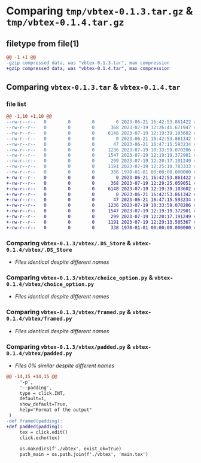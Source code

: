 # Comparing `tmp/vbtex-0.1.3.tar.gz` & `tmp/vbtex-0.1.4.tar.gz`

## filetype from file(1)

```diff
@@ -1 +1 @@
-gzip compressed data, was "vbtex-0.1.3.tar", max compression
+gzip compressed data, was "vbtex-0.1.4.tar", max compression
```

## Comparing `vbtex-0.1.3.tar` & `vbtex-0.1.4.tar`

### file list

```diff
@@ -1,10 +1,10 @@
--rw-r--r--   0        0        0        0 2023-06-21 16:42:53.861422 vbtex-0.1.3/README.md
--rw-r--r--   0        0        0      368 2023-07-19 12:26:41.671947 vbtex-0.1.3/pyproject.toml
--rw-r--r--   0        0        0     6148 2023-07-19 12:19:39.103602 vbtex-0.1.3/vbtex/.DS_Store
--rw-r--r--   0        0        0        0 2023-06-21 16:42:53.861342 vbtex-0.1.3/vbtex/__init__.py
--rw-r--r--   0        0        0       47 2023-06-21 16:47:15.593234 vbtex-0.1.3/vbtex/__main__.py
--rw-r--r--   0        0        0     1236 2023-07-19 10:33:59.070206 vbtex-0.1.3/vbtex/choice_option.py
--rw-r--r--   0        0        0     1547 2023-07-19 12:19:19.372901 vbtex-0.1.3/vbtex/framed.py
--rw-r--r--   0        0        0      299 2023-07-19 12:20:17.191249 vbtex-0.1.3/vbtex/main.py
--rw-r--r--   0        0        0     1191 2023-07-19 12:25:10.783333 vbtex-0.1.3/vbtex/padded.py
--rw-r--r--   0        0        0      338 1970-01-01 00:00:00.000000 vbtex-0.1.3/PKG-INFO
+-rw-r--r--   0        0        0        0 2023-06-21 16:42:53.861422 vbtex-0.1.4/README.md
+-rw-r--r--   0        0        0      368 2023-07-19 12:29:25.059051 vbtex-0.1.4/pyproject.toml
+-rw-r--r--   0        0        0     6148 2023-07-19 12:19:39.103602 vbtex-0.1.4/vbtex/.DS_Store
+-rw-r--r--   0        0        0        0 2023-06-21 16:42:53.861342 vbtex-0.1.4/vbtex/__init__.py
+-rw-r--r--   0        0        0       47 2023-06-21 16:47:15.593234 vbtex-0.1.4/vbtex/__main__.py
+-rw-r--r--   0        0        0     1236 2023-07-19 10:33:59.070206 vbtex-0.1.4/vbtex/choice_option.py
+-rw-r--r--   0        0        0     1547 2023-07-19 12:19:19.372901 vbtex-0.1.4/vbtex/framed.py
+-rw-r--r--   0        0        0      299 2023-07-19 12:20:17.191249 vbtex-0.1.4/vbtex/main.py
+-rw-r--r--   0        0        0     1191 2023-07-19 12:29:13.505367 vbtex-0.1.4/vbtex/padded.py
+-rw-r--r--   0        0        0      338 1970-01-01 00:00:00.000000 vbtex-0.1.4/PKG-INFO
```

### Comparing `vbtex-0.1.3/vbtex/.DS_Store` & `vbtex-0.1.4/vbtex/.DS_Store`

 * *Files identical despite different names*

### Comparing `vbtex-0.1.3/vbtex/choice_option.py` & `vbtex-0.1.4/vbtex/choice_option.py`

 * *Files identical despite different names*

### Comparing `vbtex-0.1.3/vbtex/framed.py` & `vbtex-0.1.4/vbtex/framed.py`

 * *Files identical despite different names*

### Comparing `vbtex-0.1.3/vbtex/padded.py` & `vbtex-0.1.4/vbtex/padded.py`

 * *Files 0% similar despite different names*

```diff
@@ -14,15 +14,15 @@
     '-p',
     '--padding',
     type = click.INT,
     default=1,
     show_default=True,
     help="Format of the output"
 )
-def framed(padding):
+def padded(padding):
     tex = click.edit()
     click.echo(tex)
     
     os.makedirs(f'./vbtex', exist_ok=True)
     path_main = os.path.join(f'./vbtex', 'main.tex')
```

